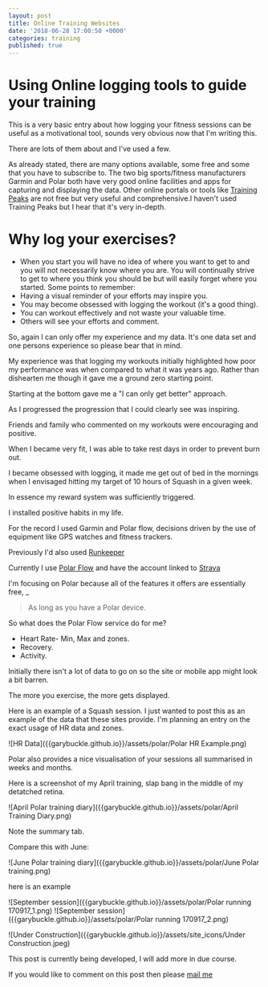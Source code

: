 ```yaml
---
layout: post
title: Online Training Websites
date: '2018-06-28 17:00:50 +0000'
categories: training
published: true
---
```


# Using Online logging tools to guide your training


This is a very basic entry about how logging your fitness sessions can be useful as a motivational tool, sounds very obvious now that I'm writing this.

There are lots of them about and I've used a few.

As already stated, there are many options available, some free and some that you have to subscribe to.
The two big sports/fitness manufacturers Garmin and Polar both have very good online facilities and apps for capturing and displaying the data.
Other online portals or tools like [Training Peaks](www.trainingpeaks.com) are not free but very useful and comprehensive.I haven't used Training Peaks but I hear that it's very in-depth.


# Why log your exercises?

- When you start you will have no idea of where you want to get to and you will not necessarily know where you are. 
You will continually strive to get to where you think you should be but will easily forget where you started.
Some points to remember:
- Having a visual reminder of your efforts may inspire you.
- You may become obsessed with logging the workout (it's a good thing). 
- You can workout effectively and not waste your valuable time.
- Others will see your efforts and comment.

So, again I can only offer my experience and my data. It's one data set and one persons experience so please bear that in mind.

My experience was that logging my workouts initially highlighted how poor my performance was when compared to what it was years ago. Rather than dishearten me though it gave me a ground zero starting point. 

Starting at the bottom gave me a  "I can only get better" approach.

As I progressed the progression that I could clearly see was inspiring.

Friends and family who commented on my workouts were encouraging and positive.

When I became very fit, I was able to take rest days in order to prevent burn out.

I became obsessed with logging, it made me get out of bed in the mornings when I envisaged hitting my target of 10 hours of Squash in a given week.

In essence my reward system was sufficiently triggered.

I installed positive habits in my life.


For the record I used Garmin and Polar flow, decisions driven by the use of equipment like GPS watches and fitness trackers.

Previously I'd also used [Runkeeper](www.runkeeper.com)

Currently I use [Polar Flow](www.) and have the account linked to [Strava](https://www.strava.com/)

I'm focusing on Polar because all of the features it offers are essentially free,
_
> As long as you have a Polar device.

So what does the Polar Flow service do for me?

- Heart Rate- Min, Max and zones.
- Recovery.
- Activity.

Initially there isn't a lot of data to go on so the site or mobile app might look a bit barren.




The more you exercise, the more gets displayed.

Here is an example of a Squash session. I just wanted to post this as an example of the data that these sites provide. I'm planning an entry on the exact usage of HR data and zones.



![HR Data]({{garybuckle.github.io}}/assets/polar/Polar HR Example.png)


Polar also provides a nice visualisation of your sessions all summarised in weeks and months.

Here is a screenshot of my April training, slap bang in the middle of my detatched retina.

![April Polar training diary]({{garybuckle.github.io}}/assets/polar/April Training Diary.png)

Note the summary tab.



Compare this with June:


![June Polar training diary]({{garybuckle.github.io}}/assets/polar/June Polar training.png)

here is an example

![September session]({{garybuckle.github.io}}/assets/polar/Polar running 170917_1.png)
![September session]({{garybuckle.github.io}}/assets/polar/Polar running 170917_2.png)






![Under Construction]({{garybuckle.github.io}}/assets/site_icons/Under Construction.jpeg)


This post is currently being developed, I will add more in due course.



If you would like to comment on this post then please [mail me](mailto:iambuckle@mac.com)

